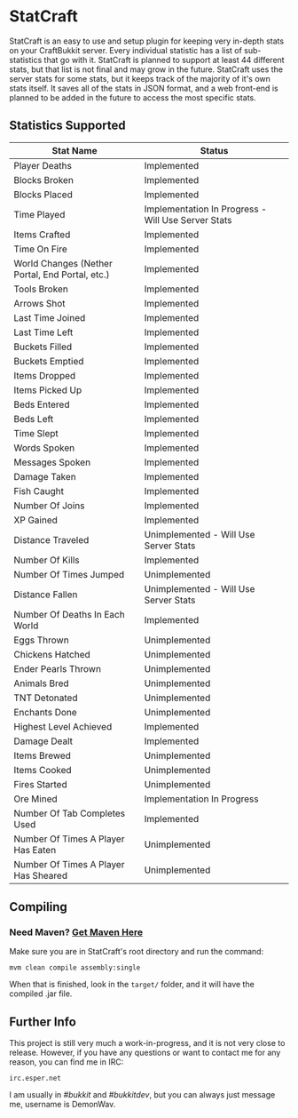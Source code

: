 StatCraft
=========

StatCraft is an easy to use and setup plugin for keeping very in-depth stats on your CraftBukkit server. Every individual
statistic has a list of sub-statistics that go with it. StatCraft is planned to support at least 44 different stats, but
that list is not final and may grow in the future. StatCraft uses the server stats for some stats, but it keeps track
of the majority of it's own stats itself. It saves all of the stats in JSON format, and a web front-end is planned to be
added in the future to access the most specific stats.

Statistics Supported
--------------------

|                  Stat Name                      |                         Status                     |
|-------------------------------------------------|----------------------------------------------------|
| Player Deaths                                   | Implemented                                        |
| Blocks Broken                                   | Implemented                                        |
| Blocks Placed                                   | Implemented                                        |
| Time Played                                     | Implementation In Progress - Will Use Server Stats |
| Items Crafted                                   | Implemented                                        |
| Time On Fire                                    | Implemented                                        |
| World Changes (Nether Portal, End Portal, etc.) | Implemented                                        |
| Tools Broken                                    | Implemented                                        |
| Arrows Shot                                     | Implemented                                        |
| Last Time Joined                                | Implemented                                        |
| Last Time Left                                  | Implemented                                        |
| Buckets Filled                                  | Implemented                                        |
| Buckets Emptied                                 | Implemented                                        |
| Items Dropped                                   | Implemented                                        |
| Items Picked Up                                 | Implemented                                        |
| Beds Entered                                    | Implemented                                        |
| Beds Left                                       | Implemented                                        |
| Time Slept                                      | Implemented                                        |
| Words Spoken                                    | Implemented                                        |
| Messages Spoken                                 | Implemented                                        |
| Damage Taken                                    | Implemented                                        |
| Fish Caught                                     | Implemented                                        |
| Number Of Joins                                 | Implemented                                        |
| XP Gained                                       | Implemented                                        |
| Distance Traveled                               | Unimplemented - Will Use Server Stats              |
| Number Of Kills                                 | Implemented                                        |
| Number Of Times Jumped                          | Unimplemented                                      |
| Distance Fallen                                 | Unimplemented - Will Use Server Stats              |
| Number Of Deaths In Each World                  | Implemented                                        |
| Eggs Thrown                                     | Unimplemented                                      |
| Chickens Hatched                                | Unimplemented                                      |
| Ender Pearls Thrown                             | Unimplemented                                      |
| Animals Bred                                    | Unimplemented                                      |
| TNT Detonated                                   | Unimplemented                                      |
| Enchants Done                                   | Unimplemented                                      |
| Highest Level Achieved                          | Implemented                                        |
| Damage Dealt                                    | Implemented                                        |
| Items Brewed                                    | Unimplemented                                      |
| Items Cooked                                    | Unimplemented                                      |
| Fires Started                                   | Unimplemented                                      |
| Ore Mined                                       | Implementation In Progress                         |
| Number Of Tab Completes Used                    | Implemented                                        |
| Number Of Times A Player Has Eaten              | Unimplemented                                      |
| Number Of Times A Player Has Sheared            | Unimplemented                                      |

Compiling
---------

### Need Maven? [Get Maven Here](http://maven.apache.org/download.cgi)

Make sure you are in StatCraft's root directory and run the command:

`mvm clean compile assembly:single`

When that is finished, look in the `target/` folder, and it will have the compiled .jar file.

Further Info
------------

This project is still very much a work-in-progress, and it is not very close to release. However, if you have any questions
or want to contact me for any reason, you can find me in IRC:

`irc.esper.net`

I am usually in *#bukkit* and *#bukkitdev*, but you can always just message me, username is DemonWav.

